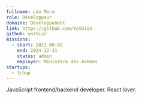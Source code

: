```yaml
---
fullname: Léo Mora
role: Développeur
domaine: Développement
link: https://github.com/Yoshiin
github: yoshiin
missions:
  - start: 2021-06-02
    end: 2024-12-31
    status: admin
    employer: Ministère des Armées
startups:
  - tchap
---
```


JavaScript frontend/backend developer. React lover.
